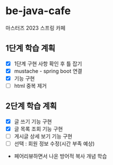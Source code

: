 # be-java-cafe
마스터즈 2023 스프링 카페 

## 1단계 학습 계획

- [x] 1단계 구현 사항 확인 후 틀 잡기
- [x] mustache - spring boot 연결
- [x] 기능 구현
- [ ] html 중복 제거

## 2단계 학습 계획

- [x] 글 쓰기 기능 구현
- [x] 글 목록 조회 기능 구현
- [ ] 게시글 상세 보기 기능 구현
- [ ] 선택 : 회원 정보 수정(시간 부족 예상)
- 페어리뷰하면서 나온 방어적 복사 개념 학습